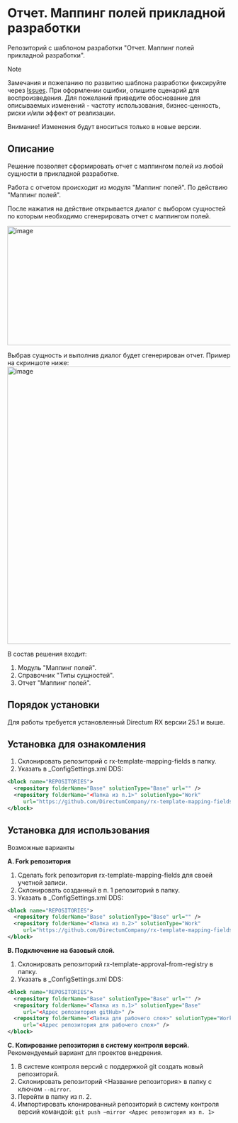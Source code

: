 # Отчет. Маппинг полей прикладной разработки
Репозиторий с шаблоном разработки "Отчет. Маппинг полей прикладной разработки".
> [!NOTE]
> Замечания и пожеланию по развитию шаблона разработки фиксируйте через [Issues](https://github.com/DirectumCompany/rx-template-mapping-fields/issues).
При оформлении ошибки, опишите сценарий для воспроизведения. Для пожеланий приведите обоснование для описываемых изменений - частоту использования, бизнес-ценность, риски и/или эффект от реализации.
> 
> Внимание! Изменения будут вноситься только в новые версии.

## Описание
Решение позволяет сформировать отчет с маппингом полей из любой сущности в прикладной разработке.

Работа с отчетом происходит из модуля "Маппинг полей". По действию "Маппинг полей".

После нажатия на действие открывается диалог с выбором сущностей по которым необходимо сгенерировать отчет с маппингом полей. 

<img width="524" height="269" alt="image" src="https://github.com/user-attachments/assets/a5050e73-d13f-44e8-8b54-6ab1bf7c04fa" />

Выбрав сущность и выполнив диалог будет сгенерирован отчет. Пример на скриншоте ниже:
<img width="951" height="626" alt="image" src="https://github.com/user-attachments/assets/a8c95500-2973-4dca-b083-e772332ddcd3" />

В состав решения входит:
1. Модуль "Маппинг полей".
2. Справочник "Типы сущностей".
3. Отчет "Маппинг полей".

## Порядок установки
Для работы требуется установленный Directum RX версии 25.1 и выше.

## Установка для ознакомления
1. Склонировать репозиторий с rx-template-mapping-fields в папку.
2. Указать в _ConfigSettings.xml DDS:
```xml
<block name="REPOSITORIES">
  <repository folderName="Base" solutionType="Base" url="" /> 
  <repository folderName="<Папка из п.1>" solutionType="Work" 
     url="https://github.com/DirectumCompany/rx-template-mapping-fields" />
</block>
```

## Установка для использования
Возможные варианты

**A. Fork репозитория**
1. Сделать fork репозитория rx-template-mapping-fields для своей учетной записи.
2. Склонировать созданный в п. 1 репозиторий в папку.
3. Указать в _ConfigSettings.xml DDS:
```xml
<block name="REPOSITORIES">
  <repository folderName="Base" solutionType="Base" url="" /> 
  <repository folderName="<Папка из п.2>" solutionType="Work" 
     url="https://github.com/DirectumCompany/rx-template-mapping-fields" />
</block>
```

**B. Подключение на базовый слой.**
1. Склонировать репозиторий rx-template-approval-from-registry в папку.
2. Указать в _ConfigSettings.xml DDS:
```xml
<block name="REPOSITORIES">
  <repository folderName="Base" solutionType="Base" url="" /> 
  <repository folderName="<Папка из п.1>" solutionType="Base" 
     url="<Адрес репозитория gitHub>" />
  <repository folderName="<Папка для рабочего слоя>" solutionType="Work" 
     url="<Адрес репозитория для рабочего слоя>" />
</block>
```

**C. Копирование репозитория в систему контроля версий.**
Рекомендуемый вариант для проектов внедрения.
1. В системе контроля версий с поддержкой git создать новый репозиторий.
2. Склонировать репозиторий <Название репозитория> в папку с ключом `--mirror`.
3. Перейти в папку из п. 2.
4. Импортировать клонированный репозиторий в систему контроля версий командой:
`git push –mirror <Адрес репозитория из п. 1>`
